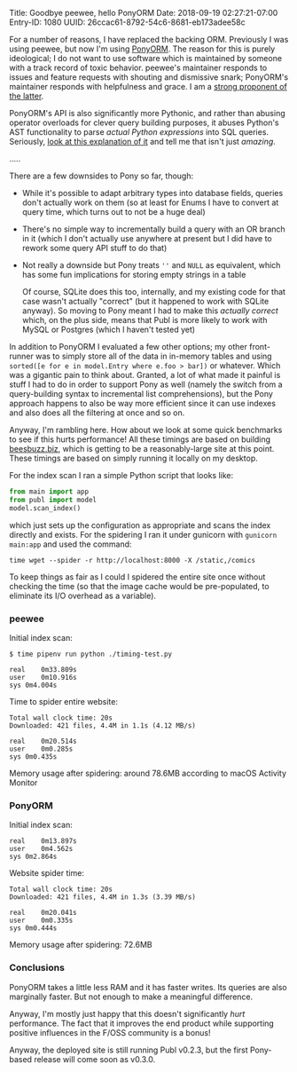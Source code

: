 Title: Goodbye peewee, hello PonyORM
Date: 2018-09-19 02:27:21-07:00
Entry-ID: 1080
UUID: 26ccac61-8792-54c6-8681-eb173adee58c

For a number of reasons, I have replaced the backing ORM. Previously I was using peewee, but now I'm using [PonyORM](http://ponyorm.com). The reason for this is purely ideological; I do not want to use software which is maintained by someone with a track record of toxic behavior.  peewee's maintainer responds to issues and feature requests with shouting and dismissive snark; PonyORM's maintainer responds with helpfulness and grace. I am a [strong proponent of the latter](//beesbuzz.biz/7502).

PonyORM's API is also significantly more Pythonic, and rather than abusing operator overloads for clever query building purposes, it abuses Python's AST functionality to parse *actual Python expressions* into SQL queries. Seriously, [look at this explanation of it](https://stackoverflow.com/questions/16115713/how-pony-orm-does-its-tricks) and tell me that isn't just *amazing*.

.....

There are a few downsides to Pony so far, though:

* While it's possible to adapt arbitrary types into database fields, queries don't actually work on them (so at least for Enums I have to convert at query time, which turns out to not be a huge deal)
* There's no simple way to incrementally build a query with an OR branch in it (which I don't actually use anywhere at present but I did have to rework some query API stuff to do that)
* Not really a downside but Pony treats `''` and `NULL` as equivalent, which has some fun implications for storing empty strings in a table

    Of course, SQLite does this too, internally, and my existing code for that case wasn't actually "correct" (but it happened to work with SQLite anyway). So moving to Pony meant I had to make this *actually correct* which, on the plus side, means that Publ is more likely to work with MySQL or Postgres (which I haven't tested yet)

In addition to PonyORM I evaluated a few other options; my other front-runner was to simply store all of the data in in-memory tables and using `sorted([e for e in model.Entry where e.foo > bar])` or whatever. Which was a gigantic pain to think about. Granted, a lot of what made it painful is stuff I had to do in order to support Pony as well (namely the switch from a query-building syntax to incremental list comprehensions), but the Pony approach happens to also be way more efficient since it can use indexes and also does all the filtering at once and so on.

Anyway, I'm rambling here. How about we look at some quick benchmarks to see if this hurts performance! All these timings are based on building [beesbuzz.biz](http://beesbuzz.biz), which is getting to be a reasonably-large site at this point. These timings are based on simply running it locally on my desktop.

For the index scan I ran a simple Python script that looks like:

```python
from main import app
from publ import model
model.scan_index()
```

which just sets up the configuration as appropriate and scans the index directly and exists. For the spidering I ran it under gunicorn with `gunicorn main:app` and used the command:

    time wget --spider -r http://localhost:8000 -X /static,/comics

To keep things as fair as I could I spidered the entire site once without checking the time (so that the image cache would be pre-populated, to eliminate its I/O overhead as a variable).

### peewee

Initial index scan:

```terminal-session
$ time pipenv run python ./timing-test.py

real    0m33.809s
user    0m10.916s
sys 0m4.004s
```

Time to spider entire website:

```
Total wall clock time: 20s
Downloaded: 421 files, 4.4M in 1.1s (4.12 MB/s)

real    0m20.514s
user    0m0.285s
sys 0m0.435s
```

Memory usage after spidering: around 78.6MB according to macOS Activity Monitor

### PonyORM

Initial index scan:

```
real    0m13.897s
user    0m4.562s
sys 0m2.864s
```

Website spider time:

```
Total wall clock time: 20s
Downloaded: 421 files, 4.4M in 1.3s (3.39 MB/s)

real    0m20.041s
user    0m0.335s
sys 0m0.444s
```

Memory usage after spidering: 72.6MB

### Conclusions

PonyORM takes a little less RAM and it has faster writes. Its queries are also marginally faster. But not enough to make a meaningful difference.

Anyway, I'm mostly just happy that this doesn't significantly *hurt* performance. The fact that it improves the end product while supporting positive influences in the F/OSS community is a bonus!

Anyway, the deployed site is still running Publ v0.2.3, but the first Pony-based release will come soon as v0.3.0.
